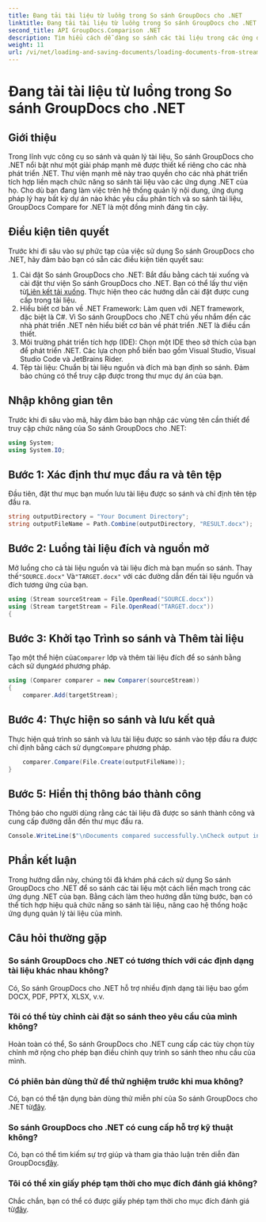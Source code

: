 ```yaml
---
title: Đang tải tài liệu từ luồng trong So sánh GroupDocs cho .NET
linktitle: Đang tải tài liệu từ luồng trong So sánh GroupDocs cho .NET
second_title: API GroupDocs.Comparison .NET
description: Tìm hiểu cách dễ dàng so sánh các tài liệu trong các ứng dụng .NET bằng cách sử dụng So sánh GroupDocs, một thư viện .NET mạnh mẽ.
weight: 11
url: /vi/net/loading-and-saving-documents/loading-documents-from-stream/
---
```


# Đang tải tài liệu từ luồng trong So sánh GroupDocs cho .NET

## Giới thiệu
Trong lĩnh vực công cụ so sánh và quản lý tài liệu, So sánh GroupDocs cho .NET nổi bật như một giải pháp mạnh mẽ được thiết kế riêng cho các nhà phát triển .NET. Thư viện mạnh mẽ này trao quyền cho các nhà phát triển tích hợp liền mạch chức năng so sánh tài liệu vào các ứng dụng .NET của họ. Cho dù bạn đang làm việc trên hệ thống quản lý nội dung, ứng dụng pháp lý hay bất kỳ dự án nào khác yêu cầu phân tích và so sánh tài liệu, GroupDocs Compare for .NET là một đồng minh đáng tin cậy.
## Điều kiện tiên quyết
Trước khi đi sâu vào sự phức tạp của việc sử dụng So sánh GroupDocs cho .NET, hãy đảm bảo bạn có sẵn các điều kiện tiên quyết sau:
1.  Cài đặt So sánh GroupDocs cho .NET: Bắt đầu bằng cách tải xuống và cài đặt thư viện So sánh GroupDocs cho .NET. Bạn có thể lấy thư viện từ[Liên kết tải xuống](https://releases.groupdocs.com/comparison/net/). Thực hiện theo các hướng dẫn cài đặt được cung cấp trong tài liệu.
2. Hiểu biết cơ bản về .NET Framework: Làm quen với .NET framework, đặc biệt là C#. Vì So sánh GroupDocs cho .NET chủ yếu nhắm đến các nhà phát triển .NET nên hiểu biết cơ bản về phát triển .NET là điều cần thiết.
3. Môi trường phát triển tích hợp (IDE): Chọn một IDE theo sở thích của bạn để phát triển .NET. Các lựa chọn phổ biến bao gồm Visual Studio, Visual Studio Code và JetBrains Rider.
4. Tệp tài liệu: Chuẩn bị tài liệu nguồn và đích mà bạn định so sánh. Đảm bảo chúng có thể truy cập được trong thư mục dự án của bạn.

## Nhập không gian tên
Trước khi đi sâu vào mã, hãy đảm bảo bạn nhập các vùng tên cần thiết để truy cập chức năng của So sánh GroupDocs cho .NET:
```csharp
using System;
using System.IO;
```
## Bước 1: Xác định thư mục đầu ra và tên tệp
Đầu tiên, đặt thư mục bạn muốn lưu tài liệu được so sánh và chỉ định tên tệp đầu ra.
```csharp
string outputDirectory = "Your Document Directory";
string outputFileName = Path.Combine(outputDirectory, "RESULT.docx");
```
## Bước 2: Luồng tài liệu đích và nguồn mở
 Mở luồng cho cả tài liệu nguồn và tài liệu đích mà bạn muốn so sánh. Thay thế`"SOURCE.docx"` Và`"TARGET.docx"` với các đường dẫn đến tài liệu nguồn và đích tương ứng của bạn.
```csharp
using (Stream sourceStream = File.OpenRead("SOURCE.docx"))
using (Stream targetStream = File.OpenRead("TARGET.docx"))
{
```
## Bước 3: Khởi tạo Trình so sánh và Thêm tài liệu
 Tạo một thể hiện của`Comparer` lớp và thêm tài liệu đích để so sánh bằng cách sử dụng`Add` phương pháp.
```csharp
using (Comparer comparer = new Comparer(sourceStream))
{
    comparer.Add(targetStream);
```
## Bước 4: Thực hiện so sánh và lưu kết quả
 Thực hiện quá trình so sánh và lưu tài liệu được so sánh vào tệp đầu ra được chỉ định bằng cách sử dụng`Compare` phương pháp.
```csharp
    comparer.Compare(File.Create(outputFileName));
}
```
## Bước 5: Hiển thị thông báo thành công
Thông báo cho người dùng rằng các tài liệu đã được so sánh thành công và cung cấp đường dẫn đến thư mục đầu ra.
```csharp
Console.WriteLine($"\nDocuments compared successfully.\nCheck output in {outputDirectory}.");
```

## Phần kết luận
Trong hướng dẫn này, chúng tôi đã khám phá cách sử dụng So sánh GroupDocs cho .NET để so sánh các tài liệu một cách liền mạch trong các ứng dụng .NET của bạn. Bằng cách làm theo hướng dẫn từng bước, bạn có thể tích hợp hiệu quả chức năng so sánh tài liệu, nâng cao hệ thống hoặc ứng dụng quản lý tài liệu của mình.
## Câu hỏi thường gặp
### So sánh GroupDocs cho .NET có tương thích với các định dạng tài liệu khác nhau không?
Có, So sánh GroupDocs cho .NET hỗ trợ nhiều định dạng tài liệu bao gồm DOCX, PDF, PPTX, XLSX, v.v.
### Tôi có thể tùy chỉnh cài đặt so sánh theo yêu cầu của mình không?
Hoàn toàn có thể, So sánh GroupDocs cho .NET cung cấp các tùy chọn tùy chỉnh mở rộng cho phép bạn điều chỉnh quy trình so sánh theo nhu cầu của mình.
### Có phiên bản dùng thử để thử nghiệm trước khi mua không?
 Có, bạn có thể tận dụng bản dùng thử miễn phí của So sánh GroupDocs cho .NET từ[đây](https://releases.groupdocs.com/).
### So sánh GroupDocs cho .NET có cung cấp hỗ trợ kỹ thuật không?
Có, bạn có thể tìm kiếm sự trợ giúp và tham gia thảo luận trên diễn đàn GroupDocs[đây](https://forum.groupdocs.com/c/comparison/12).
### Tôi có thể xin giấy phép tạm thời cho mục đích đánh giá không?
 Chắc chắn, bạn có thể có được giấy phép tạm thời cho mục đích đánh giá từ[đây](https://purchase.groupdocs.com/temporary-license/).